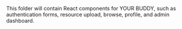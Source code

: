 This folder will contain React components for YOUR BUDDY, such as authentication forms, resource upload, browse, profile, and admin dashboard.
